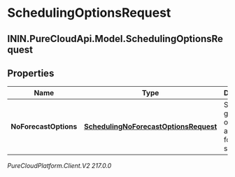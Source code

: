 # SchedulingOptionsRequest

## ININ.PureCloudApi.Model.SchedulingOptionsRequest

## Properties

|Name | Type | Description | Notes|
|------------ | ------------- | ------------- | -------------|
| **NoForecastOptions** | [**SchedulingNoForecastOptionsRequest**](SchedulingNoForecastOptionsRequest) | Schedule generation options to apply if no forecast is supplied | [optional] |



_PureCloudPlatform.Client.V2 217.0.0_
